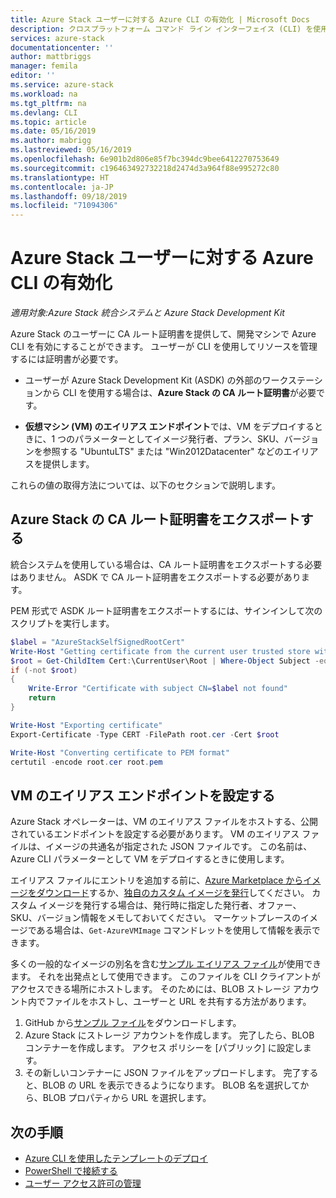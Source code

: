 ```yaml
---
title: Azure Stack ユーザーに対する Azure CLI の有効化 | Microsoft Docs
description: クロスプラットフォーム コマンド ライン インターフェイス (CLI) を使用して、Azure Stack でリソースの管理およびデプロイを行えるようにする方法について学習します。
services: azure-stack
documentationcenter: ''
author: mattbriggs
manager: femila
editor: ''
ms.service: azure-stack
ms.workload: na
ms.tgt_pltfrm: na
ms.devlang: CLI
ms.topic: article
ms.date: 05/16/2019
ms.author: mabrigg
ms.lastreviewed: 05/16/2019
ms.openlocfilehash: 6e901b2d806e85f7bc394dc9bee6412270753649
ms.sourcegitcommit: c196463492732218d2474d3a964f88e995272c80
ms.translationtype: HT
ms.contentlocale: ja-JP
ms.lasthandoff: 09/18/2019
ms.locfileid: "71094306"
---
```

# <a name="enable-azure-cli-for-azure-stack-users"></a>Azure Stack ユーザーに対する Azure CLI の有効化

*適用対象:Azure Stack 統合システムと Azure Stack Development Kit*

Azure Stack のユーザーに CA ルート証明書を提供して、開発マシンで Azure CLI を有効にすることができます。 ユーザーが CLI を使用してリソースを管理するには証明書が必要です。

 - ユーザーが Azure Stack Development Kit (ASDK) の外部のワークステーションから CLI を使用する場合は、**Azure Stack の CA ルート証明書**が必要です。  

 - **仮想マシン (VM) のエイリアス エンドポイント**では、VM をデプロイするときに、1 つのパラメーターとしてイメージ発行者、プラン、SKU、バージョンを参照する "UbuntuLTS" または "Win2012Datacenter" などのエイリアスを提供します。  

これらの値の取得方法については、以下のセクションで説明します。

## <a name="export-the-azure-stack-ca-root-certificate"></a>Azure Stack の CA ルート証明書をエクスポートする

統合システムを使用している場合は、CA ルート証明書をエクスポートする必要はありません。 ASDK で CA ルート証明書をエクスポートする必要があります。

PEM 形式で ASDK ルート証明書をエクスポートするには、サインインして次のスクリプトを実行します。

```powershell
$label = "AzureStackSelfSignedRootCert"
Write-Host "Getting certificate from the current user trusted store with subject CN=$label"
$root = Get-ChildItem Cert:\CurrentUser\Root | Where-Object Subject -eq "CN=$label" | select -First 1
if (-not $root)
{
    Write-Error "Certificate with subject CN=$label not found"
    return
}

Write-Host "Exporting certificate"
Export-Certificate -Type CERT -FilePath root.cer -Cert $root

Write-Host "Converting certificate to PEM format"
certutil -encode root.cer root.pem
```

## <a name="set-up-the-vm-aliases-endpoint"></a>VM のエイリアス エンドポイントを設定する

Azure Stack オペレーターは、VM のエイリアス ファイルをホストする、公開されているエンドポイントを設定する必要があります。 VM のエイリアス ファイルは、イメージの共通名が指定された JSON ファイルです。 この名前は、Azure CLI パラメーターとして VM をデプロイするときに使用します。  

エイリアス ファイルにエントリを追加する前に、[Azure Marketplace からイメージをダウンロード](azure-stack-download-azure-marketplace-item.md)するか、[独自のカスタム イメージを発行](azure-stack-add-vm-image.md)してください。 カスタム イメージを発行する場合は、発行時に指定した発行者、オファー、SKU、バージョン情報をメモしておいてください。 マーケットプレースのイメージである場合は、`Get-AzureVMImage` コマンドレットを使用して情報を表示できます。  

多くの一般的なイメージの別名を含む[サンプル エイリアス ファイル](https://raw.githubusercontent.com/Azure/azure-rest-api-specs/master/arm-compute/quickstart-templates/aliases.json)が使用できます。 それを出発点として使用できます。 このファイルを CLI クライアントがアクセスできる場所にホストします。 そのためには、BLOB ストレージ アカウント内でファイルをホストし、ユーザーと URL を共有する方法があります。

1. GitHub から[サンプル ファイル](https://raw.githubusercontent.com/Azure/azure-rest-api-specs/master/arm-compute/quickstart-templates/aliases.json)をダウンロードします。
2. Azure Stack にストレージ アカウントを作成します。 完了したら、BLOB コンテナーを作成します。 アクセス ポリシーを [パブリック] に設定します。  
3. その新しいコンテナーに JSON ファイルをアップロードします。 完了すると、BLOB の URL を表示できるようになります。 BLOB 名を選択してから、BLOB プロパティから URL を選択します。

## <a name="next-steps"></a>次の手順

- [Azure CLI を使用したテンプレートのデプロイ](../user/azure-stack-deploy-template-command-line.md )
- [PowerShell で接続する](azure-stack-powershell-install.md)
- [ユーザー アクセス許可の管理](azure-stack-manage-permissions.md)
